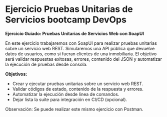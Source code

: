 # Ejercicio Pruebas Unitarias de Servicios bootcamp DevOps

**Ejercicio Guiado: Pruebas Unitarias de Servicios Web con SoapUI**

En este ejercicio trabajaremos con SoapUI para
realizar pruebas unitarias sobre un servicio web REST.
Simularemos una API pública que devuelve datos de
usuarios, como si fueran clientes de una inmobiliaria. El
objetivo será validar respuestas exitosas, errores,
contenido del JSON y automatizar la ejecución de
pruebas desde consola.

**Objetivos:**
- Crear y ejecutar pruebas unitarias sobre un
servicio web REST.
- Validar códigos de estado, contenido de la
respuesta y errores.
- Automatizar la ejecución desde línea de
comandos.
- Dejar lista la suite para integración en CI/CD
(opcional).

Observación: Se puede realizar este mismo ejercicio con Postman.